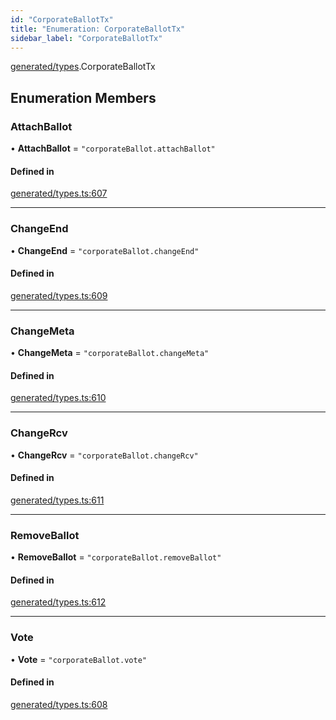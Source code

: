 ```yaml
---
id: "CorporateBallotTx"
title: "Enumeration: CorporateBallotTx"
sidebar_label: "CorporateBallotTx"
---
```


[generated/types](../../../../modules/Generated/Types/Types.md).CorporateBallotTx

## Enumeration Members

### AttachBallot

• **AttachBallot** = ``"corporateBallot.attachBallot"``

#### Defined in

[generated/types.ts:607](https://github.com/PolymeshAssociation/polymesh-sdk/blob/0dbd0ebd0/src/generated/types.ts#L607)

___

### ChangeEnd

• **ChangeEnd** = ``"corporateBallot.changeEnd"``

#### Defined in

[generated/types.ts:609](https://github.com/PolymeshAssociation/polymesh-sdk/blob/0dbd0ebd0/src/generated/types.ts#L609)

___

### ChangeMeta

• **ChangeMeta** = ``"corporateBallot.changeMeta"``

#### Defined in

[generated/types.ts:610](https://github.com/PolymeshAssociation/polymesh-sdk/blob/0dbd0ebd0/src/generated/types.ts#L610)

___

### ChangeRcv

• **ChangeRcv** = ``"corporateBallot.changeRcv"``

#### Defined in

[generated/types.ts:611](https://github.com/PolymeshAssociation/polymesh-sdk/blob/0dbd0ebd0/src/generated/types.ts#L611)

___

### RemoveBallot

• **RemoveBallot** = ``"corporateBallot.removeBallot"``

#### Defined in

[generated/types.ts:612](https://github.com/PolymeshAssociation/polymesh-sdk/blob/0dbd0ebd0/src/generated/types.ts#L612)

___

### Vote

• **Vote** = ``"corporateBallot.vote"``

#### Defined in

[generated/types.ts:608](https://github.com/PolymeshAssociation/polymesh-sdk/blob/0dbd0ebd0/src/generated/types.ts#L608)
